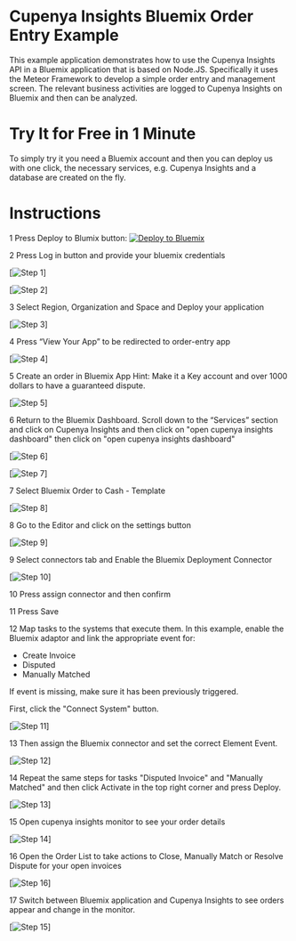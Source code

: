 # Cupenya Insights Bluemix Order Entry Example

This example application demonstrates how to use the Cupenya Insights API in a Bluemix application that is based on Node.JS. Specifically it uses the Meteor Framework to develop a simple order entry and management screen. The relevant business activities are logged to Cupenya Insights on Bluemix and then can be analyzed.

# Try It for Free in 1 Minute

To simply try it you need a Bluemix account and then you can deploy us with one click, the necessary services, e.g. Cupenya Insights and a database are created on the fly.



# Instructions

1 Press Deploy to Blumix button: [![Deploy to Bluemix](https://bluemix.net/deploy/button.png)](https://bluemix.net/deploy?repository=https://github.com/cupenya/bluemix-order-entry.git)

2 Press Log in button and provide your bluemix credentials

[![Step 1](http://www.cupenya.com/blog/wp-content/uploads/2015/03/step1.png)]

[![Step 2](http://www.cupenya.com/blog/wp-content/uploads/2015/03/step2.png)]

3 Select Region, Organization and Space and Deploy your application

[![Step 3](http://www.cupenya.com/blog/wp-content/uploads/2015/03/step3.png)]

4 Press “View Your App” to be redirected to order-entry app

[![Step 4](http://www.cupenya.com/blog/wp-content/uploads/2015/03/step4.png)]

5 Create an order in Bluemix App 
Hint: Make it a Key account and over 1000 dollars to have a guaranteed dispute.

[![Step 5](http://www.cupenya.com/blog/wp-content/uploads/2015/03/step5.png)]

6 Return to the Bluemix Dashboard. Scroll down to the “Services” section and click on Cupenya Insights and then click on "open cupenya insights dashboard" then click on "open cupenya insights dashboard"

[![Step 6](http://www.cupenya.com/blog/wp-content/uploads/2015/03/step6.png)]

[![Step 7](http://www.cupenya.com/blog/wp-content/uploads/2015/03/step7.png)]


7 Select Bluemix Order to Cash - Template

[![Step 8](http://www.cupenya.com/blog/wp-content/uploads/2015/03/step8.png)]

8 Go to the Editor and click on the settings button

[![Step 9](http://www.cupenya.com/blog/wp-content/uploads/2015/03/step9.png)]

9 Select connectors tab and Enable the Bluemix Deployment Connector

[![Step 10](http://www.cupenya.com/blog/wp-content/uploads/2015/03/step10.png)]

10 Press assign connector and then confirm

11 Press Save

12 Map tasks to the systems that execute them. In this example, enable the Bluemix adaptor and link the appropriate event for: 
- Create Invoice
- Disputed
- Manually Matched

If event is missing, make sure it has been previously triggered.

First, click the "Connect System" button.

[![Step 11](http://www.cupenya.com/blog/wp-content/uploads/2015/03/step11.png)]

13 Then assign the Bluemix connector and set the correct Element Event.

[![Step 12](http://www.cupenya.com/blog/wp-content/uploads/2015/03/step12.png)]

14 Repeat the same steps for tasks "Disputed Invoice" and "Manually Matched" and then click Activate in the top right corner and press Deploy.

[![Step 13](http://www.cupenya.com/blog/wp-content/uploads/2015/03/step13.png)]

15 Open cupenya insights monitor to see your order details

[![Step 14](http://www.cupenya.com/blog/wp-content/uploads/2015/03/step14.png)]

16 Open the Order List to take actions to Close, Manually Match or Resolve Dispute for your open invoices

[![Step 16](http://www.cupenya.com/blog/wp-content/uploads/2015/03/step16.png)]

17 Switch between Bluemix application and Cupenya Insights to see orders appear and change in the monitor.

[![Step 15](http://www.cupenya.com/blog/wp-content/uploads/2015/03/step15.png)]
